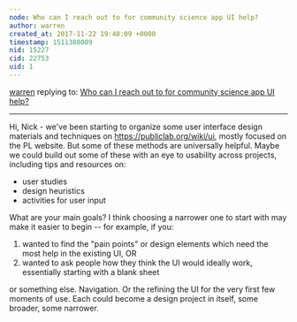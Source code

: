 ```yaml
---
node: Who can I reach out to for community science app UI help? 
author: warren
created_at: 2017-11-22 19:48:09 +0000
timestamp: 1511380089
nid: 15227
cid: 22753
uid: 1
---
```




[warren](../profile/warren) replying to: [Who can I reach out to for community science app UI help? ](../notes/nshapiro/11-22-2017/who-can-i-reach-out-to-for-community-science-app-ui-help)

----
Hi, Nick - we've been starting to organize some user interface design materials and techniques on https://publiclab.org/wiki/ui, mostly focused on the PL website. But some of these methods are universally helpful. Maybe we could build out some of these with an eye to usability across projects, including tips and resources on:

* user studies
* design heuristics
* activities for user input

What are your main goals? I think choosing a narrower one to start with may make it easier to begin -- for example, if you:

1. wanted to find the "pain points" or design elements which need the most help in the existing UI, OR
2. wanted to ask people how they think the UI would ideally work, essentially starting with a blank sheet

or something else. Navigation. Or the refining the UI for the very first few moments of use. Each could become a design project in itself, some broader, some narrower. 